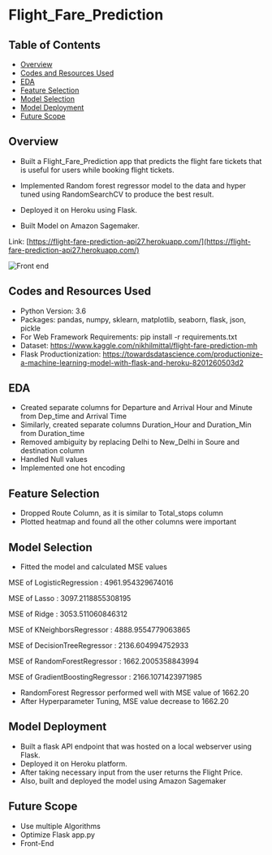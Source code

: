 # Flight_Fare_Prediction

## Table of Contents
  * [Overview](#overview)
  * [Codes and Resources Used](#Codes-and-Resources-Used)
  * [EDA](#EDA)
  * [Feature Selection](#Feature-Selection)
  * [Model Selection](#Model-Selection)
  * [Model Deployment](#Model-Deployment)
  * [Future Scope](#Future-Scope)
 
## Overview
* Built a Flight_Fare_Prediction app that predicts the flight fare tickets that is useful for users while booking flight tickets.
* Implemented Random forest regressor model to the data and hyper tuned using RandomSearchCV to produce the best result.

* Deployed it on Heroku using Flask.
* Built Model on Amazon Sagemaker.

Link: [https://flight-fare-prediction-api27.herokuapp.com/](https://flight-fare-prediction-api27.herokuapp.com/)

![Front end](https://imgur.com/N5PReqb.png)

## Codes and Resources Used

* Python Version: 3.6
* Packages: pandas, numpy, sklearn, matplotlib, seaborn, flask, json, pickle
* For Web Framework Requirements: pip install -r requirements.txt
* Dataset: https://www.kaggle.com/nikhilmittal/flight-fare-prediction-mh
* Flask Productionization: https://towardsdatascience.com/productionize-a-machine-learning-model-with-flask-and-heroku-8201260503d2

## EDA

* Created separate columns for Departure and Arrival Hour and Minute from Dep_time and Arrival Time
* Similarly, created separate columns Duration_Hour and Duration_Min from Duration_time
* Removed ambiguity by replacing Delhi to New_Delhi in Soure and destination column
* Handled Null values
* Implemented one hot encoding

## Feature Selection
* Dropped Route Column, as it is similar to Total_stops column
* Plotted heatmap and found all the other columns were important

## Model Selection
* Fitted the model and calculated MSE values

MSE of LogisticRegression : 4961.954329674016

MSE of Lasso :  3097.2118855308195


MSE of Ridge :  3053.511060846312


MSE of KNeighborsRegressor :  4888.9554779063865

 
MSE of DecisionTreeRegressor :  2136.604994752933


MSE of RandomForestRegressor :  1662.2005358843994


MSE of GradientBoostingRegressor :  2166.1071423971985

* RandomForest Regressor performed well with MSE value of 1662.20
* After Hyperparameter Tuning, MSE value decrease to 1662.20


## Model Deployment
* Built a  flask API endpoint that was hosted on a local webserver using Flask.
* Deployed it on Heroku platform.
* After taking necessary input from the user returns the Flight Price.
* Also, built and deployed the model using Amazon Sagemaker

## Future Scope

* Use multiple Algorithms
* Optimize Flask app.py
* Front-End 






